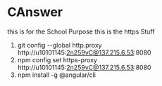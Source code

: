 # CAnswer
this is for the School Purpose
this is the https Stuff
1) git config --global http.proxy http://u10101145:2n259vC@137.215.6.53:8080
2) npm config set https-proxy http://u10101145:2n259vC@137.215.6.53:8080
3) npm install -g @angular/cli
